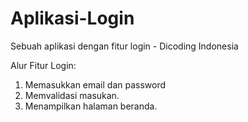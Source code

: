 # Aplikasi-Login
Sebuah aplikasi dengan fitur login - Dicoding Indonesia

Alur Fitur Login:
1. Memasukkan email dan password
2. Memvalidasi masukan.
3. Menampilkan halaman beranda.
